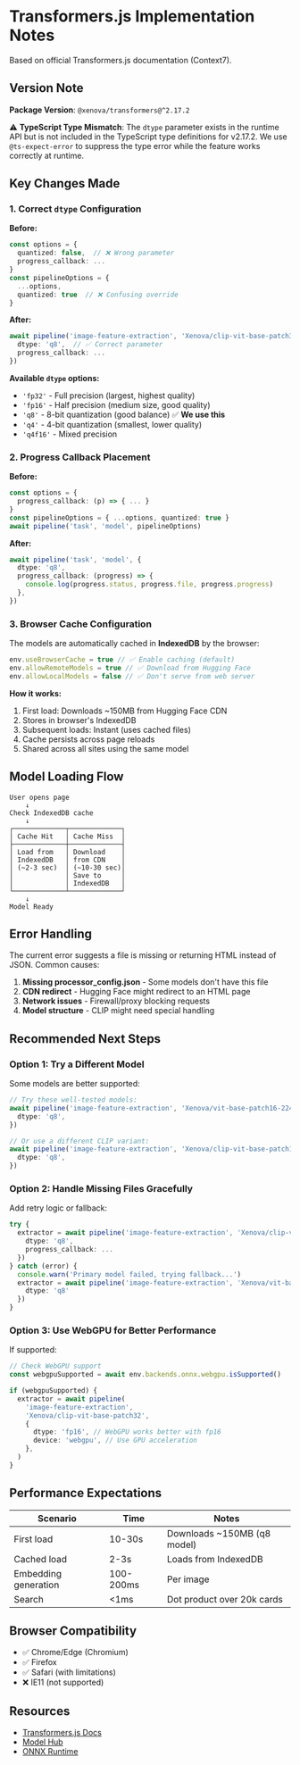# Transformers.js Implementation Notes

Based on official Transformers.js documentation (Context7).

## Version Note

**Package Version**: `@xenova/transformers@^2.17.2`

⚠️ **TypeScript Type Mismatch**: The `dtype` parameter exists in the runtime API but is not included in the TypeScript type definitions for v2.17.2. We use `@ts-expect-error` to suppress the type error while the feature works correctly at runtime.

## Key Changes Made

### 1. Correct `dtype` Configuration

**Before:**

```typescript
const options = {
  quantized: false,  // ❌ Wrong parameter
  progress_callback: ...
}
const pipelineOptions = {
  ...options,
  quantized: true  // ❌ Confusing override
}
```

**After:**

```typescript
await pipeline('image-feature-extraction', 'Xenova/clip-vit-base-patch32', {
  dtype: 'q8',  // ✅ Correct parameter
  progress_callback: ...
})
```

**Available `dtype` options:**

- `'fp32'` - Full precision (largest, highest quality)
- `'fp16'` - Half precision (medium size, good quality)
- `'q8'` - 8-bit quantization (good balance) ✅ **We use this**
- `'q4'` - 4-bit quantization (smallest, lower quality)
- `'q4f16'` - Mixed precision

### 2. Progress Callback Placement

**Before:**

```typescript
const options = {
  progress_callback: (p) => { ... }
}
const pipelineOptions = { ...options, quantized: true }
await pipeline('task', 'model', pipelineOptions)
```

**After:**

```typescript
await pipeline('task', 'model', {
  dtype: 'q8',
  progress_callback: (progress) => {
    console.log(progress.status, progress.file, progress.progress)
  },
})
```

### 3. Browser Cache Configuration

The models are automatically cached in **IndexedDB** by the browser:

```typescript
env.useBrowserCache = true // ✅ Enable caching (default)
env.allowRemoteModels = true // ✅ Download from Hugging Face
env.allowLocalModels = false // ✅ Don't serve from web server
```

**How it works:**

1. First load: Downloads ~150MB from Hugging Face CDN
2. Stores in browser's IndexedDB
3. Subsequent loads: Instant (uses cached files)
4. Cache persists across page reloads
5. Shared across all sites using the same model

## Model Loading Flow

```
User opens page
    ↓
Check IndexedDB cache
    ↓
┌─────────────┬─────────────┐
│ Cache Hit   │ Cache Miss  │
├─────────────┼─────────────┤
│ Load from   │ Download    │
│ IndexedDB   │ from CDN    │
│ (~2-3 sec)  │ (~10-30 sec)│
│             │ Save to     │
│             │ IndexedDB   │
└─────────────┴─────────────┘
    ↓
Model Ready
```

## Error Handling

The current error suggests a file is missing or returning HTML instead of JSON. Common causes:

1. **Missing processor_config.json** - Some models don't have this file
2. **CDN redirect** - Hugging Face might redirect to an HTML page
3. **Network issues** - Firewall/proxy blocking requests
4. **Model structure** - CLIP might need special handling

## Recommended Next Steps

### Option 1: Try a Different Model

Some models are better supported:

```typescript
// Try these well-tested models:
await pipeline('image-feature-extraction', 'Xenova/vit-base-patch16-224', {
  dtype: 'q8',
})

// Or use a different CLIP variant:
await pipeline('image-feature-extraction', 'Xenova/clip-vit-base-patch16', {
  dtype: 'q8',
})
```

### Option 2: Handle Missing Files Gracefully

Add retry logic or fallback:

```typescript
try {
  extractor = await pipeline('image-feature-extraction', 'Xenova/clip-vit-base-patch32', {
    dtype: 'q8',
    progress_callback: ...
  })
} catch (error) {
  console.warn('Primary model failed, trying fallback...')
  extractor = await pipeline('image-feature-extraction', 'Xenova/vit-base-patch16-224', {
    dtype: 'q8'
  })
}
```

### Option 3: Use WebGPU for Better Performance

If supported:

```typescript
// Check WebGPU support
const webgpuSupported = await env.backends.onnx.webgpu.isSupported()

if (webgpuSupported) {
  extractor = await pipeline(
    'image-feature-extraction',
    'Xenova/clip-vit-base-patch32',
    {
      dtype: 'fp16', // WebGPU works better with fp16
      device: 'webgpu', // Use GPU acceleration
    },
  )
}
```

## Performance Expectations

| Scenario             | Time      | Notes                       |
| -------------------- | --------- | --------------------------- |
| First load           | 10-30s    | Downloads ~150MB (q8 model) |
| Cached load          | 2-3s      | Loads from IndexedDB        |
| Embedding generation | 100-200ms | Per image                   |
| Search               | <1ms      | Dot product over 20k cards  |

## Browser Compatibility

- ✅ Chrome/Edge (Chromium)
- ✅ Firefox
- ✅ Safari (with limitations)
- ❌ IE11 (not supported)

## Resources

- [Transformers.js Docs](https://huggingface.co/docs/transformers.js)
- [Model Hub](https://huggingface.co/models?library=transformers.js)
- [ONNX Runtime](https://onnxruntime.ai/docs/tutorials/web/)
